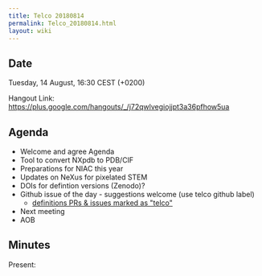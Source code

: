 ```yaml
---
title: Telco 20180814
permalink: Telco_20180814.html
layout: wiki
---
```


Date
----

Tuesday, 14 August, 16:30 CEST (+0200)

<!-- end of autogeneration -->

Hangout Link:
<https://plus.google.com/hangouts/_/j72qwlvegiojjpt3a36pfhow5ua>


Agenda
------

-   Welcome and agree Agenda
-   Tool to convert NXpdb to PDB/CIF
-   Preparations for NIAC this year
-   Updates on NeXus for pixelated STEM
-   DOIs for defintion versions (Zenodo)?
-   Github issue of the day - suggestions welcome (use telco github label)
    - [definitions PRs & issues marked as "telco"](https://github.com/nexusformat/definitions/labels/telco)
-   Next meeting
-   AOB

Minutes
-------

Present:
